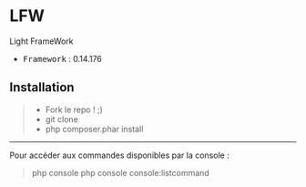 # LFW
Light FrameWork

 - <kbd>Framework</kbd> : 0.14.176

Installation
----------

> - Fork le repo ! ;)
> - git clone
> - php composer.phar install

----------

Pour accéder aux commandes disponibles par la console :
> php console
> php console console:listcommand